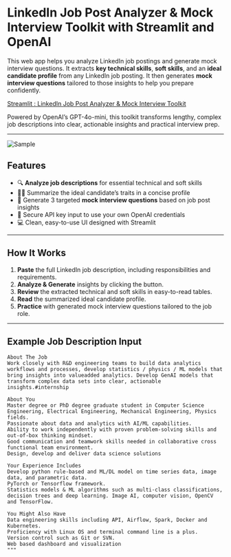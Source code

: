 # LinkedIn Job Post Analyzer & Mock Interview Toolkit with Streamlit and OpenAI

This web app helps you analyze LinkedIn job postings and generate mock interview questions. It extracts **key technical skills**, **soft skills**, and an **ideal candidate profile** from any LinkedIn job posting. It then generates **mock interview questions** tailored to those insights to help you prepare confidently.
 
 [Streamlit : LinkedIn Job Post Analyzer & Mock Interview Toolkit](https://pa4-6542118426-sorawit.streamlit.app/)

Powered by OpenAI’s GPT-4o-mini, this toolkit transforms lengthy, complex job descriptions into clear, actionable insights and practical interview prep.

---
![Sample](https://raw.githubusercontent.com/joesrwt/streamlit-openai/main/jobdesc_analyzer.gif) 

## Features

- 🔍 **Analyze job descriptions** for essential technical and soft skills  
- 🧑‍💼 Summarize the ideal candidate’s traits in a concise profile  
- 🎯 Generate 3 targeted **mock interview questions** based on job post insights  
- 🔐 Secure API key input to use your own OpenAI credentials  
- 💻 Clean, easy-to-use UI designed with Streamlit

---

## How It Works

1. **Paste** the full LinkedIn job description, including responsibilities and requirements.  
2. **Analyze & Generate** insights by clicking the button.  
3. **Review** the extracted technical and soft skills in easy-to-read tables.  
4. **Read** the summarized ideal candidate profile.  
5. **Practice** with generated mock interview questions tailored to the job role.

---

## Example Job Description Input

```plaintext
About The Job
Work closely with R&D engineering teams to build data analytics workflows and processes, develop statistics / physics / ML models that bring insights into valueadded analytics. Develop GenAI models that transform complex data sets into clear, actionable insights.#internship

About You
Master degree or PhD degree graduate student in Computer Science Engineering, Electrical Engineering, Mechanical Engineering, Physics fields.
Passionate about data and analytics with AI/ML capabilities.
Ability to work independently with proven problem-solving skills and out-of-box thinking mindset.
Good communication and teamwork skills needed in collaborative cross functional team environment.
Design, develop and deliver data science solutions

Your Experience Includes
Develop python rule-based and ML/DL model on time series data, image data, and parametric data.
PyTorch or Tensorflow framework.
Statistics models & ML algorithms such as multi-class classifications, decision trees and deep learning. Image AI, computer vision, OpenCV and TensorFlow.

You Might Also Have
Data engineering skills including API, Airflow, Spark, Docker and Kubernetes.
Proficiency with Linux OS and terminal command line is a plus.
Version control such as Git or SVN.
Web based dashboard and visualization
"""
